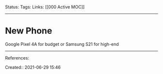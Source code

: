 Status:
Tags: 
Links: [[000 Active MOC]]
___
# New Phone
Google Pixel 4A for budget or Samsung S21 for high-end
___
References:

Created:: 2021-06-29 15:46
